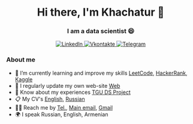 <div id="header" align="center">
    <h1>Hi there, I'm Khachatur 👋</h1>
    <h3>I am a data scientist 😄</h3>
</div>

<div id="socials" align="center">
    <a href="https://www.linkedin.com/in/khachatur-karapetian-71a2aba2/">
    <img src="https://img.shields.io/badge/LinkedIn-blue?style=for-the-badge&logo=linkedin&logoColor=white" alt="LinkedIn"/>
  </a>
  
  <a href="https://vk.com/id39817202">
    <img src="https://img.shields.io/badge/Vk-blue?style=for-the-badge&logo=vk&logoColor=white" alt="Vkontakte"/>
  </a>
  
  <a href="https://t.me/khachkara">
    <img src="https://img.shields.io/badge/Telegram-blue?style=for-the-badge&logo=telegram&logoColor=white" alt="Telegram"/>
  </a>
</div>

### About me
- 🌱 I’m currently learning and improve my skills
    [LeetCode](https://leetcode.com/KhachKara/), 
    [HackerRank](https://www.hackerrank.com/khachkara),
    [Kaggle](https://www.kaggle.com)
- 📝 I regularly update my own web-site [Web](https://khachkara.github.io)
- 📄 Know about my experiences 
    [TGU DS Project](https://github.com/KhachKara/TGU_kursovaya)
- 📋 My CV's 
    [English](https://cloud.mail.ru/public/a1dW/Yr1YwyjM1),
    [Russian](https://cloud.mail.ru/public/XcvN/GuPbWsaDG)
- 📧📞 Reach me by 
    [Tel.](+79773895899),
    [Main email](mailto:khachatur2000@mail.ru),
    [Gmail](khachkara@gmail.com)
- 🌍 I speak Russian, English, Armenian
<!--
**KhachKara/KhachKara** is a ✨ _special_ ✨ repository because its `README.md` (this file) appears on your GitHub profile.

Here are some ideas to get you started:

- 🔭 I’m currently working on ...
- 🌱 I’m currently learning ...
- 👯 I’m looking to collaborate on ...
- 🤔 I’m looking for help with ...
- 💬 Ask me about ...
- 📫 How to reach me: ...
- 😄 Pronouns: ...
- ⚡ Fun fact: ...
-->
